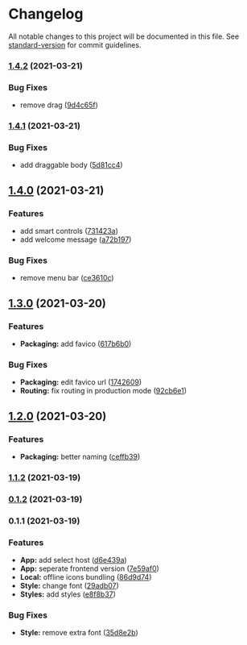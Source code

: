 # Changelog

All notable changes to this project will be documented in this file. See [standard-version](https://github.com/conventional-changelog/standard-version) for commit guidelines.

### [1.4.2](https://github.com/mamr-moussa/bmeet/compare/v1.4.1...v1.4.2) (2021-03-21)


### Bug Fixes

* remove drag ([9d4c65f](https://github.com/mamr-moussa/bmeet/commit/9d4c65fea4be3155f2483b239fe9e622a04fe085))

### [1.4.1](https://github.com/mamr-moussa/bmeet/compare/v1.4.0...v1.4.1) (2021-03-21)


### Bug Fixes

* add draggable body ([5d81cc4](https://github.com/mamr-moussa/bmeet/commit/5d81cc45f976a5e6a1ab4d48516c2f58876902b4))

## [1.4.0](https://github.com/mamr-moussa/bmeet/compare/v1.3.0...v1.4.0) (2021-03-21)


### Features

* add smart controls ([731423a](https://github.com/mamr-moussa/bmeet/commit/731423a4a33bd438090deb6e327110a422d6b587))
* add welcome message ([a72b197](https://github.com/mamr-moussa/bmeet/commit/a72b197eef952ec079a1e37c96577ef4ec4b2fc6))


### Bug Fixes

* remove menu bar ([ce3610c](https://github.com/mamr-moussa/bmeet/commit/ce3610c83d4b5ae94acbfe77ab19e40fb5d5dfb0))

## [1.3.0](https://github.com/mamr-moussa/bmeet/compare/v1.2.0...v1.3.0) (2021-03-20)


### Features

* **Packaging:** add favico ([617b6b0](https://github.com/mamr-moussa/bmeet/commit/617b6b0e70f5a9fb067db2e0c4daff47227a907b))


### Bug Fixes

* **Packaging:** edit favico url ([1742609](https://github.com/mamr-moussa/bmeet/commit/174260995b88797f5bf03a0bdc9cdfd125d09383))
* **Routing:** fix routing in production mode ([92cb6e1](https://github.com/mamr-moussa/bmeet/commit/92cb6e19f6fbb9f15d3cf5574a363a21dffca929))

## [1.2.0](https://github.com/mamr-moussa/bmeet/compare/v1.1.2...v1.2.0) (2021-03-20)


### Features

* **Packaging:** better naming ([ceffb39](https://github.com/mamr-moussa/bmeet/commit/ceffb3986cd5c6a9b5e8c584c66d3b349c519c3a))

### [1.1.2](https://github.com/mamr-moussa/bmeet/compare/v0.1.2...v1.1.2) (2021-03-19)

### [0.1.2](https://github.com/mamr-moussa/bmeet/compare/v0.1.1...v0.1.2) (2021-03-19)

### 0.1.1 (2021-03-19)


### Features

* **App:** add select host ([d6e439a](https://github.com/mamr-moussa/bmeet/commit/d6e439aab94b5fe6e85e182280013c7cad0faabe))
* **App:** seperate frontend version ([7e59af0](https://github.com/mamr-moussa/bmeet/commit/7e59af04e3a86491b8117f34c4e562747476f081))
* **Local:** offline icons bundling ([86d9d74](https://github.com/mamr-moussa/bmeet/commit/86d9d74504970fbdc3190bf8d3a7bb9d7661818c))
* **Style:** change font ([29adb07](https://github.com/mamr-moussa/bmeet/commit/29adb07ae9055206aa8f0f9aef1f6f96deedbd04))
* **Styles:** add styles ([e8f8b37](https://github.com/mamr-moussa/bmeet/commit/e8f8b37ecbf953621080ad0891c8b0cbde531b95))


### Bug Fixes

* **Style:** remove extra font ([35d8e2b](https://github.com/mamr-moussa/bmeet/commit/35d8e2b6575e55ba33d981e5f9aaea96bf24ded8))

